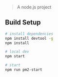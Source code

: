 
> A node.js project

## Build Setup

``` bash
# install dependencies
npm install devtool -g
npm install

# local dev
npm start

# start
npm run pm2-start
```

